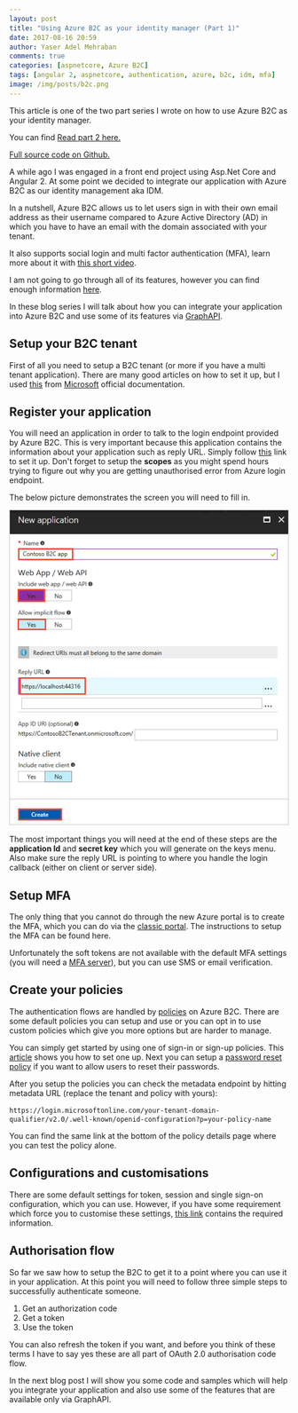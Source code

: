 ```yaml
---
layout: post
title: "Using Azure B2C as your identity manager (Part 1)"
date: 2017-08-16 20:59
author: Yaser Adel Mehraban
comments: true
categories: [aspnetcore, Azure B2C]
tags: [angular 2, aspnetcore, authentication, azure, b2c, idm, mfa]
image: /img/posts/b2c.png
---
```

This article is one of the two part series I wrote on how to use Azure B2C as your identity manager.

You can find [Read part 2 here.](/using-azure-b2c-identity-manager-part-2/)

[Full source code on Github.](https://github.com/YAdelMehraban/Angular4AzureB2C)

A while ago I was engaged in a front end project using Asp.Net Core and Angular 2. At some point we decided to integrate our application with Azure B2C as our identity management aka IDM.

In a nutshell, Azure B2C allows us to let users sign in with their own email address as their username compared to Azure Active Directory (AD) in which you have to have an email with the domain associated with your tenant. 

It also supports social login and multi factor authentication (MFA), learn more about it with [this short video](https://docs.microsoft.com/en-us/azure/multi-factor-authentication/multi-factor-authentication).

I am not going to go through all of its features, however you can find enough information [here](https://azure.microsoft.com/en-au/services/active-directory-b2c/).

In these blog series I will talk about how you can integrate your application into Azure B2C and use some of its features via [GraphAPI](https://docs.microsoft.com/en-us/azure/active-directory/develop/active-directory-graph-api).

## Setup your B2C tenant

First of all you need to setup a B2C tenant (or more if you have a multi tenant application). There are many good articles on how to set it up, but I used [this](https://docs.microsoft.com/en-us/azure/active-directory-b2c/active-directory-b2c-get-started) from [Microsoft](https://www.microsoft.com/en-au) official documentation.

## Register your application

You will need an application in order to talk to the login endpoint provided by Azure B2C. This is very important because this application contains the information about your application such as reply URL. Simply follow [this](https://docs.microsoft.com/en-us/azure/active-directory-b2c/active-directory-b2c-app-registration#navigate-to-b2c-settings) link to set it up. Don't forget to setup the **scopes** as you might spend hours trying to figure out why you are getting unauthorised error from Azure login endpoint.

The below picture demonstrates the screen you will need to fill in.

![New B2C App](/img/posts/b2c-new-app-settings.png)

The most important things you will need at the end of these steps are the **application Id** and **secret key** which you will generate on the keys menu. Also make sure the reply URL is pointing to where you handle the login callback (either on client or server side).

## Setup MFA

The only thing that you cannot do through the new Azure portal is to create the MFA, which you can do via the [classic portal](https://manage.windowsazure.com/). The instructions to setup the MFA can be found here. 

Unfortunately the soft tokens are not available with the default MFA settings (you will need a [MFA server](https://docs.microsoft.com/en-us/azure/multi-factor-authentication/multi-factor-authentication-get-started)), but you can use SMS or email verification.

## Create your policies

The authentication flows are handled by [policies](https://docs.microsoft.com/en-us/azure/active-directory-b2c/active-directory-b2c-reference-policies) on Azure B2C. There are some default policies you can setup and use or you can opt in to use custom policies which give you more options but are harder to manage.

You can simply get started by using one of sign-in or sign-up policies. This [article](https://docs.microsoft.com/en-us/azure/active-directory-b2c/active-directory-b2c-reference-policies) shows you how to set one up. Next you can setup a [password reset policy](https://docs.microsoft.com/en-us/azure/active-directory-b2c/active-directory-b2c-reference-policies#create-a-password-reset-policy) if you want to allow users to reset their passwords.

After you setup the policies you can check the metadata endpoint by hitting metadata URL (replace the tenant and policy with yours):

    https://login.microsoftonline.com/your-tenant-domain-qualifier/v2.0/.well-known/openid-configuration?p=your-policy-name

You can find the same link at the bottom of the policy details page where you can test the policy alone.

## Configurations and customisations

There are some default settings for token, session and single sign-on configuration, which you can use. However, if you have some requirement which force you to customise these settings, [this link](https://docs.microsoft.com/en-us/azure/active-directory-b2c/active-directory-b2c-token-session-sso) contains the required information.

## Authorisation flow

So far we saw how to setup the B2C to get it to a point where you can use it in your application. At this point you will need to follow three simple steps to successfully authenticate someone.

1.  Get an authorization code
2.  Get a token
3.  Use the token

You can also refresh the token if you want, and before you think of these terms I have to say yes these are all part of OAuth 2.0 authorisation code flow.

In the next blog post I will show you some code and samples which will help you integrate your application and also use some of the features that are available only via GraphAPI.